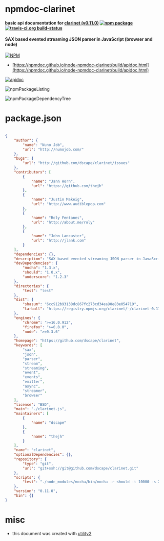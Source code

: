 # npmdoc-clarinet

#### basic api documentation for  [clarinet (v0.11.0)](https://github.com/dscape/clarinet)  [![npm package](https://img.shields.io/npm/v/npmdoc-clarinet.svg?style=flat-square)](https://www.npmjs.org/package/npmdoc-clarinet) [![travis-ci.org build-status](https://api.travis-ci.org/npmdoc/node-npmdoc-clarinet.svg)](https://travis-ci.org/npmdoc/node-npmdoc-clarinet)

#### SAX based evented streaming JSON parser in JavaScript (browser and node)

[![NPM](https://nodei.co/npm/clarinet.png?downloads=true&downloadRank=true&stars=true)](https://www.npmjs.com/package/clarinet)

- [https://npmdoc.github.io/node-npmdoc-clarinet/build/apidoc.html](https://npmdoc.github.io/node-npmdoc-clarinet/build/apidoc.html)

[![apidoc](https://npmdoc.github.io/node-npmdoc-clarinet/build/screenCapture.buildCi.browser.%252Ftmp%252Fbuild%252Fapidoc.html.png)](https://npmdoc.github.io/node-npmdoc-clarinet/build/apidoc.html)

![npmPackageListing](https://npmdoc.github.io/node-npmdoc-clarinet/build/screenCapture.npmPackageListing.svg)

![npmPackageDependencyTree](https://npmdoc.github.io/node-npmdoc-clarinet/build/screenCapture.npmPackageDependencyTree.svg)



# package.json

```json

{
    "author": {
        "name": "Nuno Job",
        "url": "http://nunojob.com/"
    },
    "bugs": {
        "url": "http://github.com/dscape/clarinet/issues"
    },
    "contributors": [
        {
            "name": "Jann Horn",
            "url": "https://github.com/thejh"
        },
        {
            "name": "Justin Makeig",
            "url": "http://www.audiblepop.com"
        },
        {
            "name": "Roly Fentanes",
            "url": "http://about.me/roly"
        },
        {
            "name": "John Lancaster",
            "url": "http://jlank.com"
        }
    ],
    "dependencies": {},
    "description": "SAX based evented streaming JSON parser in JavaScript (browser and node)",
    "devDependencies": {
        "mocha": "1.3.x",
        "should": "1.0.x",
        "underscore": "1.2.3"
    },
    "directories": {
        "test": "test"
    },
    "dist": {
        "shasum": "6cc912b93138dc867fc273cd34ea90e83e054719",
        "tarball": "https://registry.npmjs.org/clarinet/-/clarinet-0.11.0.tgz"
    },
    "engines": {
        "chrome": ">=16.0.912",
        "firefox": ">=0.8.0",
        "node": ">=0.3.6"
    },
    "homepage": "https://github.com/dscape/clarinet",
    "keywords": [
        "sax",
        "json",
        "parser",
        "stream",
        "streaming",
        "event",
        "events",
        "emitter",
        "async",
        "streamer",
        "browser"
    ],
    "license": "BSD",
    "main": "./clarinet.js",
    "maintainers": [
        {
            "name": "dscape"
        },
        {
            "name": "thejh"
        }
    ],
    "name": "clarinet",
    "optionalDependencies": {},
    "repository": {
        "type": "git",
        "url": "git+ssh://git@github.com/dscape/clarinet.git"
    },
    "scripts": {
        "test": "./node_modules/mocha/bin/mocha -r should -t 10000 -s 2000  test/clarinet.js test/npm.js test/utf8-chunks.js test/position.js"
    },
    "version": "0.11.0",
    "bin": {}
}
```



# misc
- this document was created with [utility2](https://github.com/kaizhu256/node-utility2)
